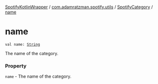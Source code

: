 [SpotifyKotlinWrapper](../../index.md) / [com.adamratzman.spotify.utils](../index.md) / [SpotifyCategory](index.md) / [name](./name.md)

# name

`val name: `[`String`](https://kotlinlang.org/api/latest/jvm/stdlib/kotlin/-string/index.html)

The name of the category.

### Property

`name` - The name of the category.